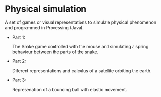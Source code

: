 # Physical simulation

A set of games or visual representations to simulate physical phenomenon and programmed in Processing (Java).

- Part 1:

    The Snake game controlled with the mouse and simulating a spring behaviour between the parts of the snake.

- Part 2:

    Diferent representations and calculus of a satellite orbiting the earth.
    
- Part 3:

    Represenation of a bouncing ball with elastic movement.
